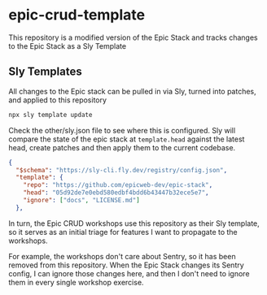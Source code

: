 # epic-crud-template

This repository is a modified version of the Epic Stack and tracks changes to
the Epic Stack as a Sly Template

## Sly Templates

All changes to the Epic stack can be pulled in via Sly, turned into patches, and
applied to this repository

```sh
npx sly template update
```

Check the other/sly.json file to see where this is configured. Sly will compare
the state of the epic stack at `template.head` against the latest head, create
patches and then apply them to the current codebase.

```json
{
  "$schema": "https://sly-cli.fly.dev/registry/config.json",
  "template": {
    "repo": "https://github.com/epicweb-dev/epic-stack",
    "head": "05d92de7e0ebd580edbf4bdd6b43447b32ece5e7",
    "ignore": ["docs", "LICENSE.md"]
  },
```

In turn, the Epic CRUD workshops use this repository as their Sly template, so
it serves as an initial triage for features I want to propagate to the
workshops.

For example, the workshops don't care about Sentry, so it has been removed from
this repository. When the Epic Stack changes its Sentry config, I can ignore
those changes here, and then I don't need to ignore them in every single
workshop exercise.

##
